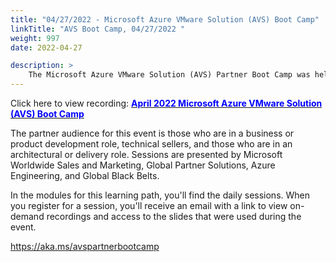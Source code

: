 ```yaml
---
title: "04/27/2022 - Microsoft Azure VMware Solution (AVS) Boot Camp"
linkTitle: "AVS Boot Camp, 04/27/2022 "
weight: 997
date: 2022-04-27

description: >
    The Microsoft Azure VMware Solution (AVS) Partner Boot Camp was held on April 27–28, 2022. This virtual event is now available on demand and offers nearly five hours of partner-targeted sessions, providing the latest information and guidance on AVS.
---
```


Click here to view recording: [<span style="color:blue">**April 2022 Microsoft Azure VMware Solution (AVS) Boot Camp**</span>](https://aka.ms/avspartnerbootcamp)

The partner audience for this event is those who are in a business or product development role, technical sellers, and those who are in an architectural or delivery role. Sessions are presented by Microsoft Worldwide Sales and Marketing, Global Partner Solutions, Azure Engineering, and Global Black Belts.

In the modules for this learning path, you'll find the daily sessions. When you register for a session, you'll receive an email with a link to view on-demand recordings and access to the slides that were used during the event.

https://aka.ms/avspartnerbootcamp
